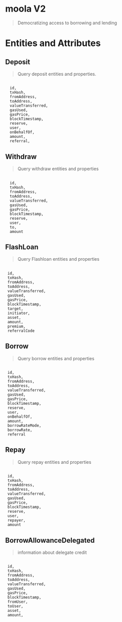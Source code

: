 # moola V2 
> Democratizing access to borrowing and lending
#
# Entities and Attributes #

## Deposit 
> Query deposit entities and properties.
##
      id,
      txHash,
      fromAddress,
      toAddress,
      valueTransferred,
      gasUsed,
      gasPrice,
      blockTimestamp,
      reserve,
      user,
      onBehalfOf,
      amount,
      referral,
      
     
## Withdraw
> Query withdraw entities and properties 
##
      id,
      txHash,
      fromAddress,
      toAddress,
      valueTransferred,
      gasUsed,
      gasPrice,
      blockTimestamp,
      reserve,
      user,
      to,
      amount
     
     
## FlashLoan
> Query Flashloan entities and properties
##
     id,
     txHash,
     fromAddress,
     toAddress,
     valueTransferred,
     gasUsed,
     gasPrice,
     blockTimestamp,
     target,
     initiator,
     asset,
     amount,
     premium,
     referralCode
     
     
## Borrow
> Query borrow entities and properties 
##
     id,
     txHash,
     fromAddress,
     toAddress,
     valueTransferred,
     gasUsed,
     gasPrice,
     blockTimestamp,
     reserve,
     user,
     onBehalfOf,
     amount,
     borrowRateMode,
     borrowRate,
     referral
     
     
## Repay
> Query repay entities and properties
##
     id,
     txHash,
     fromAddress,
     toAddress,
     valueTransferred,
     gasUsed,
     gasPrice,
     blockTimestamp,
     reserve,
     user,
     repayer,
     amount
     

## BorrowAllowanceDelegated 
> information about delegate credit 
##
     id,
     txHash,
     fromAddress,
     toAddress,
     valueTransferred,
     gasUsed,
     gasPrice,
     blockTimestamp,
     fromUser,
     toUser,
     asset,
     amount,
